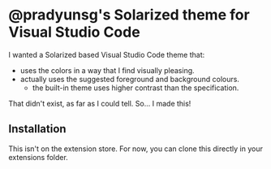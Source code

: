# @pradyunsg's Solarized theme for Visual Studio Code

I wanted a Solarized based Visual Studio Code theme that:

- uses the colors in a way that I find visually pleasing.
- actually uses the suggested foreground and background colours.
  - the built-in theme uses higher contrast than the specification.

That didn't exist, as far as I could tell. So... I made this!

## Installation

This isn't on the extension store. For now, you can clone this directly
in your extensions folder.
